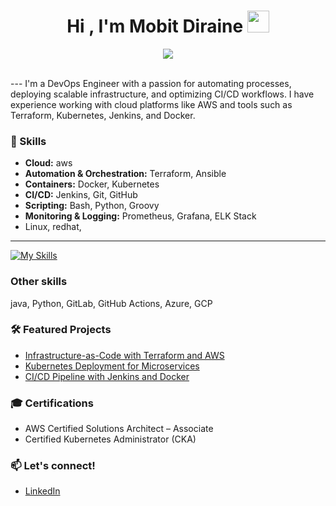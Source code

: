 
<h1 align="center"><b>Hi , I'm Mobit Diraine </b><img src="https://media.giphy.com/media/hvRJCLFzcasrR4ia7z/giphy.gif" width="35"></h1>
<!--  -->
<p align="center">
  <a href="https://github.com/DenverCoder1/readme-typing-svg"><img src="https://readme-typing-svg.herokuapp.com?font=Time+New+Roman&amp;color=cyan&amp;size=25&amp;center=true&amp;vCenter=true&amp;width=600&amp;height=100&amp;lines=Planning...;Development...;Continuous+Integration+(CI);Testing;Continuous-+Deployment+(CD)...;Monitoring..;Feedback...;Operations..;Continuous+Improvement."></a>
</p>
<br>
---
I'm a DevOps Engineer with a passion for automating processes, deploying scalable infrastructure, and optimizing CI/CD workflows. I have experience working with cloud platforms like AWS and tools such as Terraform, Kubernetes, Jenkins, and Docker.

### 🚀 Skills
- **Cloud:** aws
- **Automation & Orchestration:** Terraform, Ansible
- **Containers:** Docker, Kubernetes
- **CI/CD:** Jenkins, Git, GitHub
- **Scripting:** Bash, Python, Groovy
- **Monitoring & Logging:** Prometheus, Grafana, ELK Stack
- Linux, redhat, 
<hr>

[![My Skills](https://skillicons.dev/icons?i=aws,terraform,ansible,docker,kubernetes,git,github,jenkins,ubuntu,bash,prometheus,grafana,elasticsearch,redhat,maven,dynamodb,mongodb,mysql,nginx,linux,nexus,html,vim,vscode,windows,wordpress,css,javascript&perline8)](https://skillicons.dev)


### Other skills
java, Python, GitLab, GitHub Actions, Azure, GCP
### 🛠️ Featured Projects
- [Infrastructure-as-Code with Terraform and AWS](https://github.com/tracy-devops/terraform-aws-infrastructure)
- [Kubernetes Deployment for Microservices](https://github.com/tracy-devops/kubernetes-microservices)
- [CI/CD Pipeline with Jenkins and Docker](https://github.com/tracy-devops/jenkins-cicd-pipeline)

### 🎓 Certifications
- AWS Certified Solutions Architect – Associate
- Certified Kubernetes Administrator (CKA)

### 📫 Let's connect!
- [LinkedIn](https://www.linkedin.com/in/tracy-devops/)

